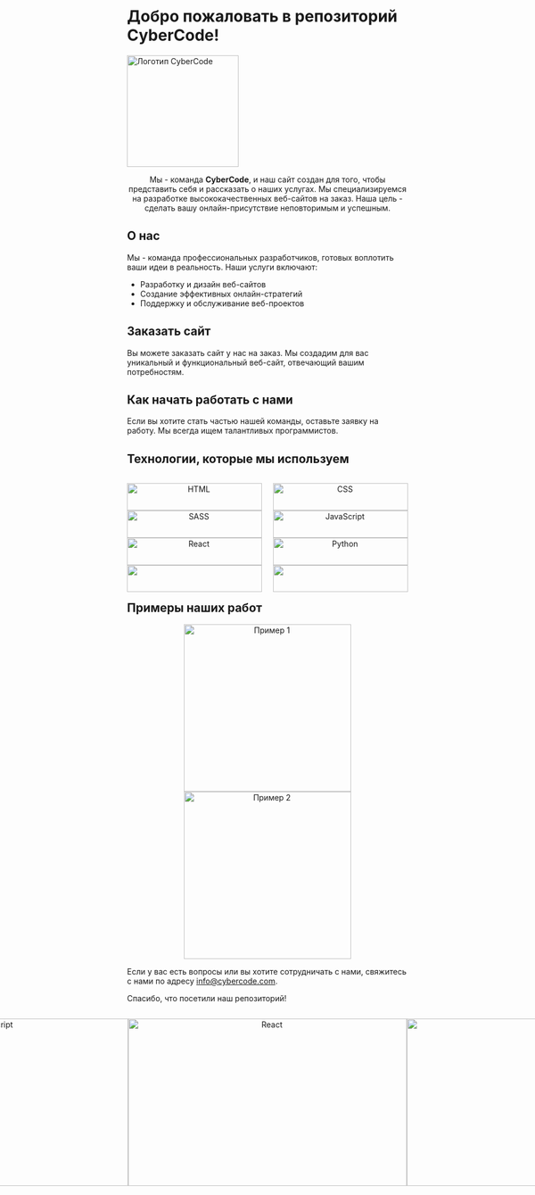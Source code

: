 # Добро пожаловать в репозиторий CyberCode!

<div>
  <img src="https://mikond.com/media/logos/2023/07/17/mikond.jpg" alt="Логотип CyberCode" width="200">
</div>

<p align="center">
  Мы - команда <b>CyberCode</b>, и наш сайт создан для того, чтобы представить себя и рассказать о наших услугах. Мы специализируемся на разработке высококачественных веб-сайтов на заказ. Наша цель - сделать вашу онлайн-присутствие неповторимым и успешным.
</p>

## О нас

Мы - команда профессиональных разработчиков, готовых воплотить ваши идеи в реальность. Наши услуги включают:

- Разработку и дизайн веб-сайтов
- Создание эффективных онлайн-стратегий
- Поддержку и обслуживание веб-проектов

## Заказать сайт

Вы можете заказать сайт у нас на заказ. Мы создадим для вас уникальный и функциональный веб-сайт, отвечающий вашим потребностям.

## Как начать работать с нами

Если вы хотите стать частью нашей команды, оставьте заявку на работу. Мы всегда ищем талантливых программистов.

## Технологии, которые мы используем

<div align="center" style="display: flex; flex-wrap: wrap; justify-content: space-between;">
  <div style="width: 48%; margin-right: 16px;">
    <p align="center"><img src="https://www.rosloto.net/public/userfiles/blog/2018-09/html5-games.jpg" alt="HTML" width="100%" height="auto"></p>
  </div>
  <div style="width: 48%;">
    <p align="center"><img src="https://mind-flows.com/wp-content/uploads/2021/07/css.gif" alt="CSS" width="100%" height="auto"></p>
  </div>
  <div style="width: 48%; margin-right: 16px;">
    <p align="center"><img src="https://videosdeti.com.br/wp-content/uploads/2019/01/sass-cover.png" alt="SASS" width="100%" height="auto"></p>
  </div>
  <div style="width: 48%;">
    <p align="center"><img src="https://it-black.ru/wp-content/uploads/2017/08/javscript.png" alt="JavaScript" width="100%" height="auto"></p>
  </div>
  <div style="width: 48%;">
    <p align="center"><img src="https://treningi4you.com/upload/iblock/d87/js_react_shkola_programmirovaniya_khekslet.jpg" alt="React" width="100%" height="auto"></p>
  </div>
  <div style="width: 48%;">
    <p align="center"><img src="https://sun9-17.userapi.com/impg/H0Qn36Wnbe-DTQS476PQEA9dIZZMQ-uBcDal8w/5IkuysphJ4c.jpg?size=1890x800&quality=96&sign=b7fdd620c942cda80d3ed97de30c1fad&c_uniq_tag=DYIt0ssf_OkKeFiVL_T7iFsPBAVu3sqCFO3zP8IsJlI&type=album" alt="Python" width="100%" height="auto"></p>
  </div>
  <div style="width: 48%;">
    <p align="center"><img src="https://hostgeek.ru/uploads/posts/2020-07/1593623379_deploj-django.jpg alt="Django" width="100%" height="auto"></p>
  </div>
  <div style="width: 48%;">
    <p align="center"><img src="https://www.linode.com/wp-content/uploads/2020/09/postgres-featured-image.png alt="PostgreSQL" width="100%" height="auto"></p>
  </div>
  <!-- Добавьте другие технологии по аналогии здесь -->
</div>

## Примеры наших работ

<div align="center">
  <img src="https://example.com/path/to/example1.png" alt="Пример 1" width="300">
  <img src="https://example.com/path/to/example2.png" alt="Пример 2" width="300">
</div>

Если у вас есть вопросы или вы хотите сотрудничать с нами, свяжитесь с нами по адресу [info@cybercode.com](mailto:info@cybercode.com).

Спасибо, что посетили наш репозиторий!

<div align="center" style="display: flex; justify-content: center;">
  <div>
    <p align="center"><img src="https://www.rosloto.net/public/userfiles/blog/2018-09/html5-games.jpg" alt="HTML" width="500" height="300"></p>
    <p align="center"><img src="https://mind-flows.com/wp-content/uploads/2021/07/css.gif" alt="CSS" width="500" height="300"></p>
  </div>
  <p align="center"><img src="https://videosdeti.com.br/wp-content/uploads/2019/01/sass-cover.png" alt="SASS" width="500" height="300"></p>
  <p align="center"><img src="https://it-black.ru/wp-content/uploads/2017/08/javscript.png" alt="JavaScript" width="500" height="300"></p>
  <p align="center"><img src="https://treningi4you.com/upload/iblock/d87/js_react_shkola_programmirovaniya_khekslet.jpg" alt="React" width="500" height="300"></p>
  <p align="center"><img src="https://sun9-17.userapi.com/impg/H0Qn36Wnbe-DTQS476PQEA9dIZZMQ-uBcDal8w/5IkuysphJ4c.jpg?size=1890x800&quality=96&sign=b7fdd620c942cda80d3ed97de30c1fad&c_uniq_tag=DYIt0ssf_OkKeFiVL_T7iFsPBAVu3sqCFO3zP8IsJlI&type=album" alt="Python" width="500" height="300"></p>
  <p align="center"><img src="https://hostgeek.ru/uploads/posts/2020-07/1593623379_deploj-django.jpg" alt="Django" width="500" height="300"></p>
  <p align="center"><img src="https://www.linode.com/wp-content/uploads/2020/09/postgres-featured-image.png" alt="PostgreSQL" width="500" height="300"></p>
</div>
